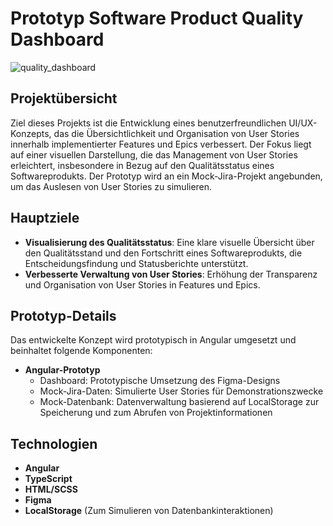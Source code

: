 # Prototyp Software Product Quality Dashboard

![quality_dashboard](https://github.com/user-attachments/assets/950c3f72-5289-44d5-a1d2-a5aaf6a895cf)

## Projektübersicht

Ziel dieses Projekts ist die Entwicklung eines benutzerfreundlichen UI/UX-Konzepts, das die Übersichtlichkeit und Organisation von User Stories innerhalb implementierter Features und Epics verbessert. 
Der Fokus liegt auf einer visuellen Darstellung, die das Management von User Stories erleichtert, insbesondere in Bezug auf den Qualitätsstatus eines Softwareprodukts. 
Der Prototyp wird an ein Mock-Jira-Projekt angebunden, um das Auslesen von User Stories zu simulieren.

## Hauptziele

- **Visualisierung des Qualitätsstatus**: Eine klare visuelle Übersicht über den Qualitätsstand und den Fortschritt eines Softwareprodukts, die Entscheidungsfindung und Statusberichte unterstützt.
- **Verbesserte Verwaltung von User Stories**: Erhöhung der Transparenz und Organisation von User Stories in Features und Epics.

## Prototyp-Details

Das entwickelte Konzept wird prototypisch in Angular umgesetzt und beinhaltet folgende Komponenten:

- **Angular-Prototyp**
  - Dashboard: Prototypische Umsetzung des Figma-Designs
  - Mock-Jira-Daten: Simulierte User Stories für Demonstrationszwecke
  - Mock-Datenbank: Datenverwaltung basierend auf LocalStorage zur Speicherung und zum Abrufen von Projektinformationen

## Technologien

- **Angular**
- **TypeScript**
- **HTML/SCSS**
- **Figma**
- **LocalStorage** (Zum Simulieren von Datenbankinteraktionen)

